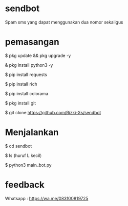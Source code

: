 # sendbot
Spam sms yang dapat menggunakan dua nomor sekaligus

# pemasangan
$ pkg update && pkg upgrade -y

& pkg install python3 -y

$ pip install requests

$ pip install rich

$ pip install colorama

$ pkg install git

$ git clone https://github.com/Rizki-Xs/sendbot

# Menjalankan
$ cd sendbot

$ ls (huruf L kecil)

$ python3 main_bot.py

# feedback
Whatsapp : https://wa.me/083100819725
